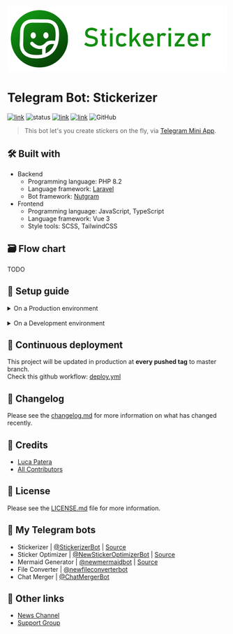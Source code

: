 <img src="./.assets/banner.png" alt="logo"/>

# Telegram Bot: Stickerizer

[![link](https://img.shields.io/badge/bot-%40StickerizerBot-blue)](https://t.me/StickerizerBot)
![status](https://img.shields.io/badge/status-online-green)
[![link](https://img.shields.io/badge/news-%40LKS93C-blue)](https://t.me/LKS93C)
[![link](https://img.shields.io/badge/support-%40Lukasss93Support-orange)](https://t.me/Lukasss93Support)
![GitHub](https://img.shields.io/github/license/Lukasss93/telegram-stickeroptimizer)

> This bot let's you create stickers on the fly, via [Telegram Mini App](https://core.telegram.org/bots/webapps).

## 🛠 Built with

- Backend
  - Programming language: PHP 8.2
  - Language framework: [Laravel](https://github.com/laravel/laravel)
  - Bot framework: [Nutgram](https://github.com/nutgram/nutgram)
- Frontend
  - Programming language: JavaScript, TypeScript
  - Language framework: Vue 3
  - Style tools: SCSS, TailwindCSS

## 🗃️ Flow chart
TODO

## 🚀 Setup guide

<details>
    <summary>On a Production environment</summary>

### 🛡 Requirements
- Apache / nginx
- SSL support
- PHP ≥ 8.2 (with GD extension)
- MariaDB ≥ 10.2.3 or Postgresql ≥ 9.5
- NodeJS ≥ 16.0
- Crontab (to update cached statistics)
- GIT

### 📦 Installation
TODO
</details>
<br>
<details>
    <summary>On a Development environment</summary>

### 🛡 Requirements
- Docker
- Docker Compose
- GIT
- ngrok

### 📦 Installation
TODO
</details>

## 🌠 Continuous deployment
This project will be updated in production at **every pushed tag** to master branch.<br>
Check this github workflow: [deploy.yml](.github/workflows/deploy.yml)

## 📃 Changelog
Please see the [changelog.md](changelog.md) for more information on what has changed recently.

## 🏅 Credits
- [Luca Patera](https://github.com/Lukasss93)
- [All Contributors](https://github.com/Lukasss93/telegram-stickerizer/contributors)

## 📖 License
Please see the [LICENSE.md](LICENSE.md) file for more information.

## 🤖 My Telegram bots
- Stickerizer | [@StickerizerBot](https://t.me/StickerizerBot) | [Source](https://github.com/Lukasss93/telegram-stickerizer)
- Sticker Optimizer | [@NewStickerOptimizerBot](https://t.me/NewStickerOptimizerBot) | [Source](https://github.com/Lukasss93/telegram-stickeroptimizer)
- Mermaid Generator | [@newmermaidbot](https://t.me/newmermaidbot) | [Source](https://github.com/Lukasss93/telegram-mermaid/)
- File Converter | [@newfileconverterbot](https://t.me/newfileconverterbot)
- Chat Merger | [@ChatMergerBot](https://t.me/ChatMergerBot)

## 🔗 Other links
- [News Channel](https://t.me/LKS93C)
- [Support Group](https://t.me/Lukasss93Support)
